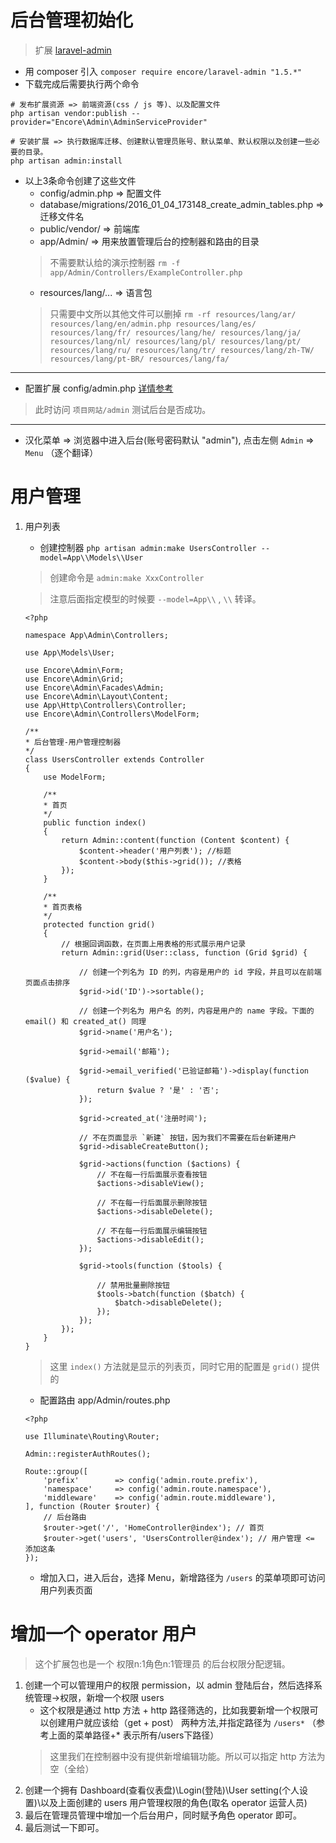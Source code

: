 # 后台管理初始化
> 扩展 [laravel-admin](http://laravel-admin.org/docs/#/zh/)
* 用 composer 引入 `composer require encore/laravel-admin "1.5.*"`
* 下载完成后需要执行两个命令
```
# 发布扩展资源 => 前端资源(css / js 等)、以及配置文件
php artisan vendor:publish --provider="Encore\Admin\AdminServiceProvider"

# 安装扩展 => 执行数据库迁移、创建默认管理员账号、默认菜单、默认权限以及创建一些必要的目录。
php artisan admin:install
```
* 以上3条命令创建了这些文件
    * config/admin.php => 配置文件
    * database/migrations/2016_01_04_173148_create_admin_tables.php => 迁移文件名
    * public/vendor/ => 前端库
    * app/Admin/ => 用来放置管理后台的控制器和路由的目录
    > 不需要默认给的演示控制器 `rm -f app/Admin/Controllers/ExampleController.php`
    * resources/lang/... => 语言包
    > 只需要中文所以其他文件可以删掉 `rm -rf resources/lang/ar/ resources/lang/en/admin.php resources/lang/es/ resources/lang/fr/ resources/lang/he/ resources/lang/ja/ resources/lang/nl/ resources/lang/pl/ resources/lang/pt/ resources/lang/ru/ resources/lang/tr/ resources/lang/zh-TW/ resources/lang/pt-BR/ resources/lang/fa/`
--------------------------------------------------------------------------------
* 配置扩展 config/admin.php [详情参考](https://github.com/prohorry-me/laravel-shop/blob/master/config/admin.php)
> 此时访问 `项目网站/admin` 测试后台是否成功。
--------------------------------------------------------------------------------
* 汉化菜单 => 浏览器中进入后台(账号密码默认 "admin"), 点击左侧 `Admin` => `Menu` （逐个翻译）

# 用户管理
1. 用户列表
    * 创建控制器 `php artisan admin:make UsersController --model=App\\Models\\User` 
    > 创建命令是 `admin:make XxxController`

    > 注意后面指定模型的时候要 `--model=App\\` , `\\` 转译。

    ```
    <?php

    namespace App\Admin\Controllers;

    use App\Models\User;

    use Encore\Admin\Form;
    use Encore\Admin\Grid;
    use Encore\Admin\Facades\Admin;
    use Encore\Admin\Layout\Content;
    use App\Http\Controllers\Controller;
    use Encore\Admin\Controllers\ModelForm;

    /**
    * 后台管理-用户管理控制器
    */
    class UsersController extends Controller
    {
        use ModelForm;

        /**
        * 首页
        */
        public function index()
        {
            return Admin::content(function (Content $content) {
                $content->header('用户列表'); //标题
                $content->body($this->grid()); //表格
            });
        }

        /**
        * 首页表格
        */
        protected function grid()
        {
            // 根据回调函数，在页面上用表格的形式展示用户记录
            return Admin::grid(User::class, function (Grid $grid) {

                // 创建一个列名为 ID 的列，内容是用户的 id 字段，并且可以在前端页面点击排序
                $grid->id('ID')->sortable();

                // 创建一个列名为 用户名 的列，内容是用户的 name 字段。下面的 email() 和 created_at() 同理
                $grid->name('用户名');

                $grid->email('邮箱');

                $grid->email_verified('已验证邮箱')->display(function ($value) {
                    return $value ? '是' : '否';
                });

                $grid->created_at('注册时间');

                // 不在页面显示 `新建` 按钮，因为我们不需要在后台新建用户
                $grid->disableCreateButton();

                $grid->actions(function ($actions) {
                    // 不在每一行后面展示查看按钮
                    $actions->disableView();

                    // 不在每一行后面展示删除按钮
                    $actions->disableDelete();

                    // 不在每一行后面展示编辑按钮
                    $actions->disableEdit();
                });

                $grid->tools(function ($tools) {

                    // 禁用批量删除按钮
                    $tools->batch(function ($batch) {
                        $batch->disableDelete();
                    });
                });
            });
        }
    }
    ```
    > 这里 `index()` 方法就是显示的列表页，同时它用的配置是 `grid()` 提供的
    * 配置路由 app/Admin/routes.php
    ```
    <?php

    use Illuminate\Routing\Router;

    Admin::registerAuthRoutes();

    Route::group([
        'prefix'        => config('admin.route.prefix'),
        'namespace'     => config('admin.route.namespace'),
        'middleware'    => config('admin.route.middleware'),
    ], function (Router $router) {
        // 后台路由
        $router->get('/', 'HomeController@index'); // 首页
        $router->get('users', 'UsersController@index'); // 用户管理 <= 添加这条
    });
    ```
    * 增加入口，进入后台，选择 Menu，新增路径为 `/users` 的菜单项即可访问用户列表页面

# 增加一个 operator 用户
> 这个扩展包也是一个 权限n:1角色n:1管理员 的后台权限分配逻辑。
1. 创建一个可以管理用户的权限 permission，以 admin 登陆后台，然后选择系统管理->权限，新增一个权限 users
    * 这个权限是通过 http 方法 + http 路径筛选的，比如我要新增一个权限可以创建用户就应该给（get + post） 两种方法,并指定路径为 `/users*` （参考上面的菜单路径+* 表示所有/users下路径）
    > 这里我们在控制器中没有提供新增编辑功能。所以可以指定 http 方法为空（全给）
2. 创建一个拥有 Dashboard(查看仪表盘)\Login(登陆)\User setting(个人设置)\以及上面创建的 users 用户管理权限的角色(取名 operator 运营人员)
3. 最后在管理员管理中增加一个后台用户，同时赋予角色 operator 即可。
4. 最后测试一下即可。